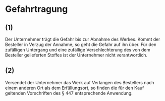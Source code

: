 # Gefahrtragung



## (1)

 Der Unternehmer trägt die Gefahr bis zur Abnahme des Werkes. Kommt der Besteller in Verzug der Annahme, so geht die Gefahr auf ihn über. Für den zufälligen Untergang und eine zufällige Verschlechterung des von dem Besteller gelieferten Stoffes ist der Unternehmer nicht verantwortlich.

## (2)

 Versendet der Unternehmer das Werk auf Verlangen des Bestellers nach einem anderen Ort als dem Erfüllungsort, so finden die für den Kauf geltenden Vorschriften des § 447 entsprechende Anwendung. 

